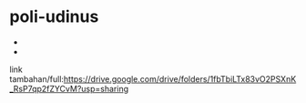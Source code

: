 # poli-udinus
-
-
link tambahan/full:https://drive.google.com/drive/folders/1fbTbiLTx83vO2PSXnK_RsP7qp2fZYCvM?usp=sharing
